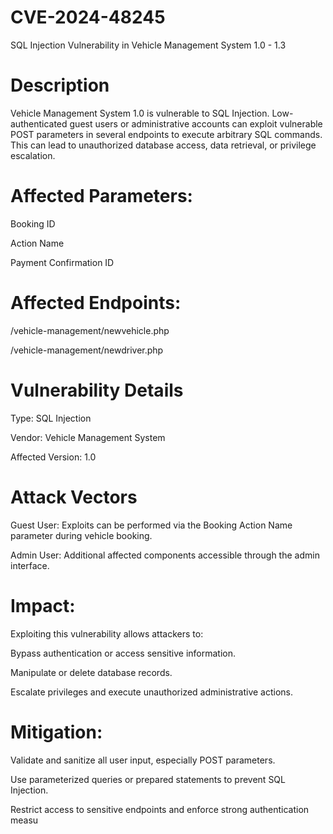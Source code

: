 # CVE-2024-48245
SQL Injection Vulnerability in Vehicle Management System 1.0 - 1.3

# Description
Vehicle Management System 1.0 is vulnerable to SQL Injection. Low-authenticated guest users or administrative accounts can exploit vulnerable POST parameters in several endpoints to execute arbitrary SQL commands. This can lead to unauthorized database access, data retrieval, or privilege escalation.

# Affected Parameters:
Booking ID

Action Name

Payment Confirmation ID

# Affected Endpoints:

/vehicle-management/newvehicle.php

/vehicle-management/newdriver.php

# Vulnerability Details

Type: SQL Injection

Vendor: Vehicle Management System

Affected Version: 1.0

# Attack Vectors

Guest User: Exploits can be performed via the Booking Action Name parameter during vehicle booking.

Admin User: Additional affected components accessible through the admin interface.

# Impact:

Exploiting this vulnerability allows attackers to:

Bypass authentication or access sensitive information.

Manipulate or delete database records.

Escalate privileges and execute unauthorized administrative actions.

# Mitigation:

Validate and sanitize all user input, especially POST parameters.

Use parameterized queries or prepared statements to prevent SQL Injection.

Restrict access to sensitive endpoints and enforce strong authentication measu
